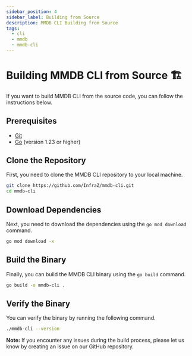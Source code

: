 ```yaml
---
sidebar_position: 4
sidebar_label: Building from Source
description: MMDB CLI Building from Source
tags:
  - cli
  - mmdb
  - mmdb-cli
---
```


# Building MMDB CLI from Source 🏗️

If you want to build MMDB CLI from the source code, you can follow the instructions below.

## Prerequisites
- [Git](https://git-scm.com/downloads)
- [Go](https://golang.org/dl/) (version 1.23 or higher)

## Clone the Repository
First, you need to clone the MMDB CLI repository to your local machine.

```bash
git clone https://github.com/InfraZ/mmdb-cli.git
cd mmdb-cli
```

## Download Dependencies
Next, you need to download the dependencies using the `go mod download` command.

```bash
go mod download -x
```

## Build the Binary
Finally, you can build the MMDB CLI binary using the `go build` command.

```bash
go build -o mmdb-cli .
```

## Verify the Binary
You can verify the binary by running the following command.

```bash
./mmdb-cli --version
```

**Note:** If you encounter any issues during the build process, please let us know by creating an issue on our GitHub repository.
